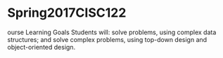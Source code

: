 # Spring2017CISC122
ourse Learning Goals  Students will:      solve problems, using complex data structures; and     solve complex problems, using top-down design and object-oriented design.

